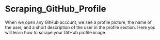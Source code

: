 # Scraping_GitHub_Profile

When we open any GitHub account, we see a profile picture, the name of the user, and a short description of the user in the profile section. Here you will learn how to scrape your GitHub profile image. 
